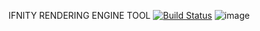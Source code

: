 IFNITY RENDERING ENGINE TOOL  [![Build Status](https://github.com/alfonsmagd/IFNITY-ENGINE/actions/workflows/cmake-single-platform.ymlbadge.svg)](https://github.com/alfonsmagd/IFNITY-ENGINE/actions)
![image](https://github.com/user-attachments/assets/53322c3d-12dc-4cb5-8325-93be6a4b407e)

